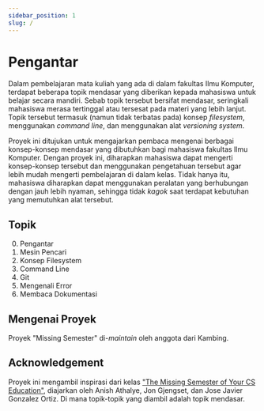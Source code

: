 ```yaml
---
sidebar_position: 1
slug: /
---
```


# Pengantar

Dalam pembelajaran mata kuliah yang ada di dalam fakultas Ilmu Komputer, terdapat beberapa topik mendasar yang diberikan
kepada mahasiswa untuk belajar secara mandiri. Sebab topik tersebut bersifat mendasar, seringkali mahasiswa merasa
tertinggal atau tersesat pada materi yang lebih lanjut. Topik tersebut termasuk (namun tidak terbatas pada) konsep
_filesystem_, menggunakan _command line_, dan menggunakan alat _versioning system_.

Proyek ini ditujukan untuk mengajarkan pembaca mengenai berbagai konsep-konsep mendasar yang dibutuhkan bagi mahasiswa
fakultas Ilmu Komputer. Dengan proyek ini, diharapkan mahasiswa dapat mengerti konsep-konsep tersebut dan menggunakan
pengetahuan tersebut agar lebih mudah mengerti pembelajaran di dalam kelas. Tidak hanya itu, mahasiswa diharapkan dapat
menggunakan peralatan yang berhubungan dengan jauh lebih nyaman, sehingga tidak _kagok_ saat terdapat kebutuhan yang
memutuhkan alat tersebut.

## Topik

0. Pengantar
1. Mesin Pencari
2. Konsep Filesystem
3. Command Line
4. Git
5. Mengenali Error
6. Membaca Dokumentasi

## Mengenai Proyek

Proyek "Missing Semester" di-_maintain_ oleh anggota dari Kambing.

## Acknowledgement

Proyek ini mengambil inspirasi dari kelas ["The Missing Semester of Your CS Education"](https://missing.csail.mit.edu/),
diajarkan oleh Anish Athalye, Jon Gjengset, dan Jose Javier Gonzalez Ortiz. Di mana topik-topik yang diambil adalah topik
mendasar.
